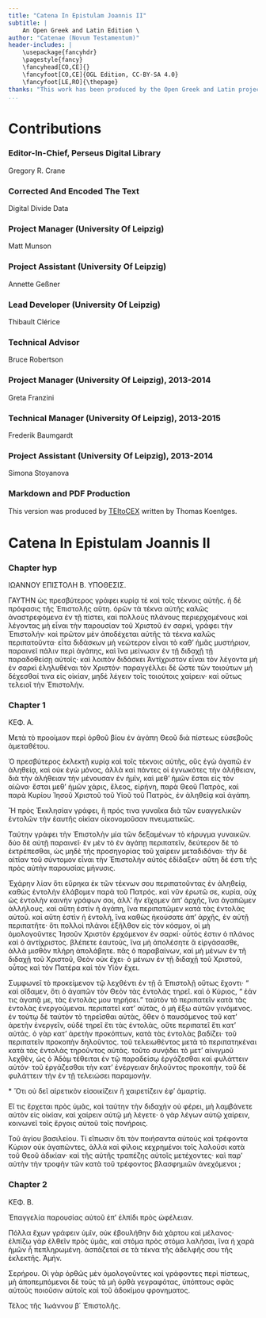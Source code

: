 ```yaml
---
title: "Catena In Epistulam Joannis II"
subtitle: |
	An Open Greek and Latin Edition \ 
author: "Catenae (Novum Testamentum)"
header-includes: | 
	\usepackage{fancyhdr}
	\pagestyle{fancy}
	\fancyhead[CO,CE]{}
	\fancyfoot[CO,CE]{OGL Edition, CC-BY-SA 4.0}
	\fancyfoot[LE,RO]{\thepage}
thanks: "This work has been produced by the Open Greek and Latin project through the help of volunteers. See contributions for details."
...
```


# Contributions


### Editor-In-Chief, Perseus Digital Library

Gregory R. Crane  
  
### Corrected And Encoded The Text

Digital Divide Data  
  
### Project Manager (University Of Leipzig)

Matt Munson  
  
### Project Assistant (University Of Leipzig)

Annette Geßner  
  
### Lead Developer (University Of Leipzig)

Thibault Clérice  
  
### Technical Advisor

Bruce Robertson  
  
### Project Manager (University Of Leipzig), 2013-2014

Greta Franzini  
  
### Technical Manager (University Of Leipzig), 2013-2015

Frederik Baumgardt  
  
### Project Assistant (University Of Leipzig), 2013-2014

Simona Stoyanova  
  
### Markdown and PDF Production

This version was produced by [TEItoCEX](https://github.com/ThomasK81/TEItoCEX) written by Thomas Koentges.

# Catena In Epistulam Joannis II

### Chapter hyp

<pb n="146"/>
<head>ΙΩΑΝΝΟΥ ΕΠΙΣΤΟΛΗ B.
ΥΠΟΘΕΣΙΣ.</head>
<p>ΓΑΥΤΗΝ ὡς πρεσβύτερος γράφει κυρίᾳ τὲ καὶ τοῖς τέκνοις
αὐτῆς. ἡ δὲ πρόφασις τῆς Ἐπιστολῆς αὕτη. ὁρῶν τὰ τέκνα
αὐτῆς καλῶς ἀναστρεφόμενα ἐν τῇ πίστει, καὶ πολλοὺς πλάνους <lb n="5"/>
περιερχομένους καὶ λέγοντας μὴ εἶναι τὴν παρουσίαν τοῦ Χριστοῦ
ἐν σαρκὶ, γράφει τὴν Ἐπιστολήν· καὶ πρῶτον μὲν ἀποδέχεται
αὐτῆς τὰ τέκνα καλῶς περιπατοῦντα· εἶτα διδάσκων μὴ νεώτερον
εἶναι τὸ καθ’ ἡμᾶς μυστήριον, παραινεῖ πάλιν περὶ ἀγάπης, καὶ
ἵνα μείνωσιν ἐν τῇ διδαχῇ τῇ παραδοθείσῃ αὐτοῖς· καὶ λοιπὸν <lb n="10"/>
διδάσκει Ἀντίχριστον εἶναι τὸν λέγοντα μὴ ἐν σαρκὶ ἐληλυθέναι
τὸν Χριστόν· παραγγέλλει δὲ ὥστε τῶν τοιούτων μὴ δέχεσθαί
τινα εἰς οἰκίαν, μηδὲ λέγειν τοῖς τοιούτοις χαίρειν· καὶ οὕτως
τελειοῖ τὴν Ἐπιστολήν.</p>


### Chapter 1

<head>ΚΕΦ. Α.</head>
 <lb n="15"/>
<p>Μετὰ τὸ προοίμιον περὶ ὀρθοῦ βίου ἐν ἀγάπη Θεοῦ διὰ πίστεως εὐσεβοῦς
ἀμεταθέτου.</p>
<lb n="1"/> <p>Ὁ πρεσβύτερος ἐκλεκτῇ κυρίᾳ καὶ τοῖς τέκνοις αὐτῆς,
οὓς ἐγὼ ἀγαπῶ ἐν ἀληθείᾳ, καὶ οὐκ ἐγὼ μόνος, ἀλλὰ
<lb n="2"/> καὶ πάντες οἱ ἐγνωκότες τὴν ἀλήθειαν, διὰ τὴν ἀλήθειαν <lb n="20"/>
τὴν μένουσαν ἐν ἡμῖν, καὶ μεθ’ ἡμῶν ἔσται εἰς τὸν
<lb n="3"/> αἰῶνα· ἔσται μεθ’ ἡμῶν χάρις, ἔλεος, εἰρήνη, παρὰ
Θεοῦ Πατρὸς, καὶ παρὰ Κυρίου Ἰησοῦ Χριστοῦ τοῦ
Υἱοῦ τοῦ Πατρὸς, ἐν ἀληθείᾳ καὶ ἀγάπη.</p>
<p>Ἢ πρὸς Ἐκκλησίαν γράφει, ἣ πρός τινα γυναῖκα διὰ τῶν <lb n="25"/>
ευαγγελικῶν ἐντολῶν τὴν ἑαυτῆς οἰκίαν οἰκονομοῦσαν πνευματικῶς.</p>

<pb n="147"/>
<p>Ταύτην γράφει τὴν Ἐπιστολὴν μία τῶν δεξαμένων τὸ κήρυγμα
γυναικῶν. δύο δὲ αὐτῇ παραινεῖ· ἓν μὲν τὸ ἐν ἀγάπῃ περιπατεῖν,
δεύτερον δὲ τὸ ἐκτρέπεσθαι, ὡς μηδὲ τῆς προσηγορίας τοῦ χαίρειν
μεταδιδόναι· τὴν δὲ αἰτίαν τοῦ σύντομον εἶναι τὴν Ἐπιστολὴν
αὐτὸς ἐδίδαξεν· αὕτη δέ ἐστι τῆς πρὸς αὐτὴν παρουσίας μήνυσις.</p> <lb n="5"/>
<lb n="4"/> <p>Ἐχάρην λίαν ὅτι εὕρηκα ἐκ τῶν τέκνων σου περιπατοῦντας
ἐν ἀληθείᾳ, καθὼς ἐντολὴν ἐλάβομεν παρὰ
<lb n="5"/> τοῦ Πατρός. καὶ νῦν ἐρωτῶ σε, κυρία, οὐχ ὡς ἐντολὴν
καινὴν γράφων σοι, ἀλλ’ ἢν εἴχομεν ἀπ’ ἀρχῆς, ἵνα
<lb n="6"/> ἀγαπῶμεν ἀλλήλους. καὶ αὕτη ἐστὶν ἡ ἀγάπη, ἵνα <lb n="10"/>
περιπατῶμεν κατὰ τὰς ἐντολὰς αὐτοῦ. καὶ αὕτη ἐστὶν
ἡ ἐντολὴ, ἵνα καθὼς ἠκούσατε ἀπ’ ἀρχῆς, ἐν αὐτῇ
<lb n="7"/> περιπατῆτε· ὅτι πολλοὶ πλάνοι ἐξῆλθον εἰς τὸν κόσμον,
οἱ μὴ ὁμολογοῦντες Ἰησοῦν Χριστὸν ἐρχόμενον ἐν
<lb n="8"/> σαρκί· οὗτός ἐστιν ὁ πλάνος καὶ ὁ ἀντίχριστος. βλέπετε <lb n="15"/>
ἑαυτοὺς, ἵνα μὴ ἀπολέσητε ἃ εἰργάσασθε, ἀλλὰ
<lb n="9"/> μισθὸν πλήρη ἀπολάβητε. πᾶς ὁ παραβαίνων, καὶ μὴ
μένων ἐν τῆ διδαχῇ τοῦ Χριστοῦ, Θεὸν οὐκ ἔχει· ὁ
μένων ἐν τῇ διδαχῇ τοῦ Χριστοῦ, οὗτος καὶ τὸν Πατέρα
καὶ τὸν Υἱὸν ἔχει.</p> <lb n="20"/>
<p>Συμφωνεῖ τὸ προκείμενον τῷ λεχθέντι ἐν τῇ ᾱ Ἐπιστολῇ οὕτως
ἔχοντι· “ καὶ οἴδαμεν, ὅτι ὁ ἀγαπῶν τὸν Θεὸν τὰς ἐντολὰς τηρεῖ.
καὶ ὁ Κύριος, “ ἐάν τις ἀγαπᾷ με, τὰς ἐντολάς μου τηρήσει.”
ταὐτὸν τὸ περιπατεῖν κατὰ τὰς ἐντολὰς ἐνεργούμεναι. περιπατεῖ
κατ’ αὐτὰς, ὁ μὴ ἔξω αὐτῶν γινόμενος. ἐν τούτῳ δὲ ταὐτὸν τὸ <lb n="25"/>
τηρεῖσθαι αὐτὰς, ὅθεν ὁ παυσάμενος τοῦ κατ’ ἀρετὴν ἐνεργεῖν,
οὐδὲ τηρεῖ ἔτι τὰς ἐντολὰς, οὔτε περιπατεῖ ἔτι κατ’ αὐτάς. ὁ γὰρ
κατ’ ἀρετὴν προκόπτων, κατὰ τὰς ἐντολὰς βαδίζει· τοῦ περιπατεῖν
προκοπὴν δηλοῦντος. τοῦ τελειωθέντος μετὰ τὸ περιπατηκέναι
κατὰ τὰς ἐντολὰς τηροῦντος αὐτάς. τοῦτο συνᾴδει τὸ μετ’ <lb n="30"/>
αἰνιγμοῦ λεχθὲν, ὡς ὁ Ἀδὰμ τέθειται ἐν τῷ παραδείσῳ ἐργάζεσθαι
καὶ φυλάττειν αὐτόν· τοῦ ἐργάζεσθαι τὴν κατ’ ἐνέργειαν δηλοῦντος
προκοπὴν, τοῦ δὲ φυλάττειν τὴν ἐν τῇ τελειώσει παραμονήν.</p>

<pb n="148"/>
<p>* Ὅτι οὐ δεῖ αἱρετικὸν εἰσοικίζειν ἣ χαιρετίζειν ἐφ’ ἁμαρτίᾳ.</p>
<lb n="10"/> <p>Εἴ τις ἔρχεται πρὸς ὑμᾶς, καὶ ταύτην τὴν διδαχὴν
οὐ φέρει, μὴ λαμβάνετε αὐτὸν εἰς οἰκίαν, καὶ χαίρειν
<lb n="11"/> αὐτῷ μὴ λέγετε· ὁ γὰρ λέγων αὐτῷ χαίρειν, κοινωνεῖ
τοῖς ἔργοις αὐτοῦ τοῖς πονήροις.</p> <lb n="5"/>
<p>Τοῦ ἁγίου βασιλείου. Τί εἴπωσιν ὅτι τὸν ποιήσαντα αὐτοὺς
καὶ τρέφοντα Κύριον οὐκ ἀγαπῶντες, ἀλλὰ καὶ φίλοις κεχρημένοι
τοῖς λαλοῦσι κατὰ τοῦ Θεοῦ ἀδικίαν· καὶ τῆς αὐτῆς τραπέζης
αὐτοῖς μετέχοντες· καὶ παρ’ αὐτὴν τὴν τροφὴν τῶν κατὰ τοῦ
τρέφοντος βλασφημιῶν ἀνεχόμενοι ;</p> <lb n="10"/>


### Chapter 2

<head>ΚΕΦ. Β.</head>

<p>Ἐπαγγελία παρουσίας αὐτοῦ ἐπ’ ἐλπίδι πρὸς ὠφέλειαν.</p>
<lb n="12"/> <p>Πόλλα ἔχων γράφειν ὑμῖν, οὐκ ἐβουλήθην διὰ χάρτου
καὶ μέλανος· ἐλπίζω γὰρ ἐλθεῖν πρὸς ὑμᾶς, καὶ
στόμα πρὸς στόμα λαλῆσαι, ἵνα ἡ χαρὰ ἡμῶν ἦ πεπληρωμένη. <lb n="15"/>
<lb n="13"/> ἀσπάζεταί σε τὰ τέκνα τῆς ἀδελφῆς σου τῆς
ἐκλεκτῆς. Ἀμήν.</p>
<p>Σερήρου. Οἱ γὰρ ὀρθῶς μὲν ὁμολογοῦντες καὶ γράφοντες
περὶ πίστεως, μὴ ἀποπεμπόμενοι δὲ τοὺς τὰ μὴ ὀρθὰ γεγραφότας,
ὑπόπτους σφὰς αὐτοὺς ποιοῦσιν αὐτοῖς καὶ τοῦ ἀδοκίμου <lb n="20"/>
φρονηματος.</p>
<p>Τέλος τῆς Ἰωάννου β΄ Ἐπιστολῆς.</p>

